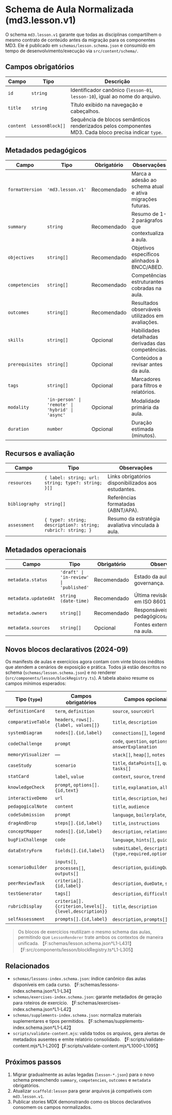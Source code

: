 # Schema de Aula Normalizada (md3.lesson.v1)

O schema `md3.lesson.v1` garante que todas as disciplinas compartilhem o mesmo contrato de conteúdo antes da migração para os componentes MD3. Ele é publicado em `schemas/lesson.schema.json` e consumido em tempo de desenvolvimento/execução via `src/content/schema/`.

## Campos obrigatórios

| Campo     | Tipo            | Descrição                                                                                             |
| --------- | --------------- | ----------------------------------------------------------------------------------------------------- |
| `id`      | `string`        | Identificador canônico (`lesson-01`, `lesson-10`), igual ao nome do arquivo.                          |
| `title`   | `string`        | Título exibido na navegação e cabeçalhos.                                                             |
| `content` | `LessonBlock[]` | Sequência de blocos semânticos renderizados pelos componentes MD3. Cada bloco precisa indicar `type`. |

## Metadados pedagógicos

| Campo           | Tipo                                             | Obrigatório | Observações                                               |
| --------------- | ------------------------------------------------ | ----------- | --------------------------------------------------------- |
| `formatVersion` | `'md3.lesson.v1'`                                | Recomendado | Marca a adesão ao schema atual e ativa migrações futuras. |
| `summary`       | `string`                                         | Recomendado | Resumo de 1-2 parágrafos que contextualiza a aula.        |
| `objectives`    | `string[]`                                       | Recomendado | Objetivos específicos alinhados à BNCC/ABED.              |
| `competencies`  | `string[]`                                       | Recomendado | Competências estruturantes cobradas na aula.              |
| `outcomes`      | `string[]`                                       | Recomendado | Resultados observáveis utilizados em avaliações.          |
| `skills`        | `string[]`                                       | Opcional    | Habilidades detalhadas derivadas das competências.        |
| `prerequisites` | `string[]`                                       | Opcional    | Conteúdos a revisar antes da aula.                        |
| `tags`          | `string[]`                                       | Opcional    | Marcadores para filtros e relatórios.                     |
| `modality`      | `'in-person' \| 'remote' \| 'hybrid' \| 'async'` | Opcional    | Modalidade primária da aula.                              |
| `duration`      | `number`                                         | Opcional    | Duração estimada (minutos).                               |

## Recursos e avaliação

| Campo          | Tipo                                                        | Observações                                         |
| -------------- | ----------------------------------------------------------- | --------------------------------------------------- |
| `resources`    | `{ label: string; url: string; type?: string; }[]`          | Links obrigatórios disponibilizados aos estudantes. |
| `bibliography` | `string[]`                                                  | Referências formatadas (ABNT/APA).                  |
| `assessment`   | `{ type?: string; description?: string; rubric?: string; }` | Resumo da estratégia avaliativa vinculada à aula.   |

## Metadados operacionais

| Campo                | Tipo                                    | Obrigatório | Observações                            |
| -------------------- | --------------------------------------- | ----------- | -------------------------------------- |
| `metadata.status`    | `'draft' \| 'in-review' \| 'published'` | Recomendado | Estado da aula no fluxo de governança. |
| `metadata.updatedAt` | `string (date-time)`                    | Recomendado | Última revisão registrada em ISO 8601. |
| `metadata.owners`    | `string[]`                              | Recomendado | Responsáveis pedagógicos/tecnológicos. |
| `metadata.sources`   | `string[]`                              | Opcional    | Fontes externas utilizadas na aula.    |

## Novos blocos declarativos (2024-09)

Os manifests de aulas e exercícios agora contam com vinte blocos inéditos que atendem a cenários de exposição e prática. Todos já estão descritos no schema (`schemas/lesson.schema.json`) e no renderer (`src/components/lesson/blockRegistry.ts`). A tabela abaixo resume os campos mínimos esperados:

| Tipo (`type`)      | Campos obrigatórios                                   | Campos opcionais relevantes                                                    |
| ------------------ | ----------------------------------------------------- | ------------------------------------------------------------------------------ |
| `definitionCard`   | `term`, `definition`                                  | `source`, `sourceUrl`                                                          |
| `comparativeTable` | `headers`, `rows[].{label, values[]}`                 | `title`, `description`                                                         |
| `systemDiagram`    | `nodes[].{id,label}`                                  | `connections[]`, `legend`                                                      |
| `codeChallenge`    | `prompt`                                              | `code`, `question`, `options[]`, `answerExplanation`                           |
| `memoryVisualizer` | —                                                     | `stack[]`, `heap[]`, `notes`                                                   |
| `caseStudy`        | `scenario`                                            | `title`, `dataPoints[]`, `questions[]`, `tasks[]`                              |
| `statCard`         | `label`, `value`                                      | `context`, `source`, `trend`                                                   |
| `knowledgeCheck`   | `prompt`, `options[].{id,text}`                       | `title`, `explanation`, `allowMultiple`                                        |
| `interactiveDemo`  | `url`                                                 | `title`, `description`, `height`                                               |
| `pedagogicalNote`  | `content`                                             | `title`, `audience`                                                            |
| `codeSubmission`   | `prompt`                                              | `language`, `boilerplate`, `tests[]`, `tips[]`                                 |
| `dragAndDrop`      | `steps[].{id,label}`                                  | `title`, `instructions`                                                        |
| `conceptMapper`    | `nodes[].{id,label}`                                  | `description`, `relationships[]`                                               |
| `bugFixChallenge`  | `code`                                                | `language`, `hints[]`, `guidance[]`                                            |
| `dataEntryForm`    | `fields[].{id,label}`                                 | `submitLabel`, `description`, `fields[].{type,required,options[],placeholder}` |
| `scenarioBuilder`  | `inputs[]`, `processes[]`, `outputs[]`                | `description`, `guidingQuestions[]`                                            |
| `peerReviewTask`   | `criteria[].{id,label}`                               | `description`, `dueDate`, `steps[]`                                            |
| `testGenerator`    | `tags[]`                                              | `description`, `difficulties[]`                                                |
| `rubricDisplay`    | `criteria[].{criterion,levels[].{level,description}}` | `title`, `description`                                                         |
| `selfAssessment`   | `prompts[].{id,label}`                                | `description`, `prompts[].placeholder`                                         |

> Os blocos de exercícios reutilizam o mesmo schema das aulas, permitindo que `LessonRenderer` trate ambos os contextos de maneira unificada. 【F:schemas/lesson.schema.json†L1-L431】【F:src/components/lesson/blockRegistry.ts†L1-L305】

## Relacionados

- `schemas/lessons-index.schema.json`: índice canônico das aulas disponíveis em cada curso. 【F:schemas/lessons-index.schema.json†L1-L34】
- `schemas/exercises-index.schema.json`: garante metadados de geração para roteiros de exercício. 【F:schemas/exercises-index.schema.json†L1-L42】
- `schemas/supplements-index.schema.json`: normaliza materiais suplementares e tipos permitidos. 【F:schemas/supplements-index.schema.json†L1-L42】
- `scripts/validate-content.mjs`: valida todos os arquivos, gera alertas de metadados ausentes e emite relatório consolidado. 【F:scripts/validate-content.mjs†L1-L200】【F:scripts/validate-content.mjs†L1000-L1095】

## Próximos passos

1. Migrar gradualmente as aulas legadas (`lesson-*.json`) para o novo schema preenchendo `summary`, `competencies`, `outcomes` e `metadata` obrigatórios.
2. Atualizar `scaffold:lesson` para gerar arquivos já compatíveis com `md3.lesson.v1`.
3. Publicar stories MDX demonstrando como os blocos declarativos consomem os campos normalizados.
